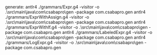 generate:
antlr4 ./grammars/Expr.g4 -visitor -o .\src\main\java\com\csabapro\gen -package com.csabapro.gen
antlr4 ./grammars/ExprWithAssign.g4 -visitor -o .\src\main\java\com\csabapro\gen -package com.csabapro.gen
antlr4 ./grammars/ExprWithIf.g4 -visitor -o .\src\main\java\com\csabapro\gen -package com.csabapro.gen
antlr4 ./grammars/LabeledExpr.g4 -visitor -o .\src\main\java\com\csabapro\gen -package com.csabapro.gen
antlr4 ./grammars/LogExpr.g4 -visitor -o .\src\main\java\com\csabapro\gen -package com.csabapro.gen